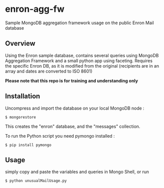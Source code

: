 # enron-agg-fw
Sample MongoDB aggregation framework usage on the public Enron Mail database

Overview
--------

Using the Enron sample database, contains several queries using MongoDB Aggregation Framework and a small python app using faceting.
Requires the specific Enron DB, as it is modified from the original (recipients are in an array and dates are converted to ISO 8601)

**Please note that this repo is for training and understanding only**

Installation
------------

Uncompress and import the database on your local MongoDB node :

    $ mongorestore

This creates the "enron" database, and the "messages" collection.

To run the Python script you need pymongo installed :

    $ pip install pymongo
    
Usage
-----

simply copy and paste the variables and queries in Mongo Shell, or run

    $ python unusualMailUsage.py

